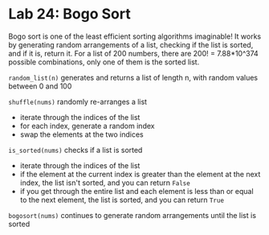 # Lab 24: Bogo Sort

Bogo sort is one of the least efficient sorting algorithms imaginable! It works by generating random arrangements of a list, checking if the list is sorted, and if it is, return it. For a list of 200 numbers, there are 200! = 7.88*10^374 possible combinations, only one of them is the sorted list.

`random_list(n)` generates and returns a list of length n, with random values between 0 and 100

`shuffle(nums)` randomly re-arranges a list
- iterate through the indices of the list
- for each index, generate a random index
- swap the elements at the two indices

`is_sorted(nums)` checks if a list is sorted
- iterate through the indices of the list
- if the element at the current index is greater than the element at the next index, the list isn't sorted, and you can return `False`
- if you get through the entire list and each element is less than or equal to the next element, the list is sorted, and you can return `True`

`bogosort(nums)` continues to generate random arrangements until the list is sorted